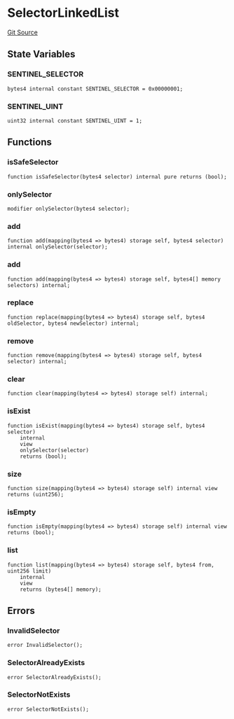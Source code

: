 # SelectorLinkedList
[Git Source](https://github.com/TrueWallet/contracts/blob/3a8d1f53b9460a762889129a9214639685ad5b95/src/libraries/SelectorLinkedList.sol)


## State Variables
### SENTINEL_SELECTOR

```solidity
bytes4 internal constant SENTINEL_SELECTOR = 0x00000001;
```


### SENTINEL_UINT

```solidity
uint32 internal constant SENTINEL_UINT = 1;
```


## Functions
### isSafeSelector


```solidity
function isSafeSelector(bytes4 selector) internal pure returns (bool);
```

### onlySelector


```solidity
modifier onlySelector(bytes4 selector);
```

### add


```solidity
function add(mapping(bytes4 => bytes4) storage self, bytes4 selector) internal onlySelector(selector);
```

### add


```solidity
function add(mapping(bytes4 => bytes4) storage self, bytes4[] memory selectors) internal;
```

### replace


```solidity
function replace(mapping(bytes4 => bytes4) storage self, bytes4 oldSelector, bytes4 newSelector) internal;
```

### remove


```solidity
function remove(mapping(bytes4 => bytes4) storage self, bytes4 selector) internal;
```

### clear


```solidity
function clear(mapping(bytes4 => bytes4) storage self) internal;
```

### isExist


```solidity
function isExist(mapping(bytes4 => bytes4) storage self, bytes4 selector)
    internal
    view
    onlySelector(selector)
    returns (bool);
```

### size


```solidity
function size(mapping(bytes4 => bytes4) storage self) internal view returns (uint256);
```

### isEmpty


```solidity
function isEmpty(mapping(bytes4 => bytes4) storage self) internal view returns (bool);
```

### list


```solidity
function list(mapping(bytes4 => bytes4) storage self, bytes4 from, uint256 limit)
    internal
    view
    returns (bytes4[] memory);
```

## Errors
### InvalidSelector

```solidity
error InvalidSelector();
```

### SelectorAlreadyExists

```solidity
error SelectorAlreadyExists();
```

### SelectorNotExists

```solidity
error SelectorNotExists();
```

